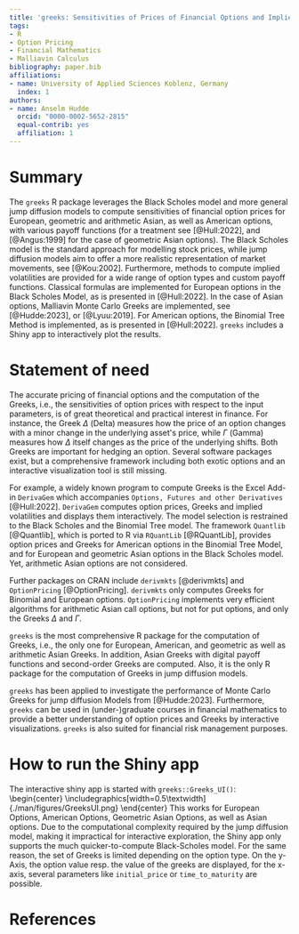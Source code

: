 ```yaml
---
title: 'greeks: Sensitivities of Prices of Financial Options and Implied Volatilities'
tags:
- R
- Option Pricing
- Financial Mathematics
- Malliavin Calculus
bibliography: paper.bib
affiliations:
- name: University of Applied Sciences Koblenz, Germany
  index: 1
authors:
- name: Anselm Hudde
  orcid: "0000-0002-5652-2815"
  equal-contrib: yes
  affiliation: 1
---
```


# Summary

The `greeks` R package leverages the Black Scholes model and more general jump
diffusion models to compute sensitivities of financial option prices for
European, geometric and arithmetic Asian, as well as  American options, with
various payoff functions (for a treatment see [@Hull:2022], and [@Angus:1999]
for the case of geometric Asian options).
The Black Scholes model is the standard approach for modelling stock prices,
while jump diffusion models aim to offer a more realistic representation of
market movements, see [@Kou:2002].
Furthermore, methods to compute implied volatilities are provided for a wide
range of option types and custom payoff functions.
Classical formulas are implemented for European options in the Black Scholes
Model, as is presented in [@Hull:2022].
In the case of Asian options, Malliavin Monte Carlo Greeks are implemented, see
[@Hudde:2023], or [@Lyuu:2019].
For American options, the Binomial Tree Method is implemented, as is presented
in [@Hull:2022].
`greeks` includes a Shiny app to interactively plot the results.

# Statement of need

The accurate pricing of financial options and the computation of the Greeks,
i.e., the sensitivities of option prices with respect to the input parameters,
is of great theoretical and practical interest in finance.
For instance, the Greek $\Delta$ (Delta) measures how the price of an option
changes with a minor change in the underlying asset's price, while $\Gamma$
(Gamma) measures how $\Delta$ itself changes as the price of the underlying
shifts.
Both Greeks are important for hedging an option.
Several software packages exist, but a comprehensive framework including both
exotic options and an interactive visualization tool is still missing.

For example, a widely known program to compute Greeks is the Excel Add-in
`DerivaGem` which accompanies `Options, Futures and other Derivatives`
[@Hull:2022].
`DerivaGem` computes option prices, Greeks and implied volatilities and displays
them interactively.
The model selection is restrained to the Black Scholes and the Binomial Tree
model.
The framework `Quantlib` [@Quantlib], which is ported to R via `RQuantLib`
[@RQuantLib], provides option prices and Greeks for American options in the
Binomial Tree Model, and for European and geometric Asian options in the Black
Scholes model.
Yet, arithmetic Asian options are not considered.

Further packages on CRAN include `derivmkts` [@derivmkts] and `OptionPricing`
[@OptionPricing].
`derivmkts` only computes Greeks for Binomial and European options.
`OptionPricing` implements very efficient algorithms for arithmetic Asian call
options, but not for put options, and only the Greeks $\Delta$ and $\Gamma$.

`greeks` is the most comprehensive R package for the computation of Greeks,
i.e., the only one for European, American, and geometric as well as arithmetic
Asian Greeks.
In addition, Asian Greeks with digital payoff functions and second-order Greeks
are computed.
Also, it is the only R package for the computation of Greeks in jump diffusion
models.

`greeks` has been applied to investigate the performance of Monte Carlo Greeks
for jump diffusion Models from [@Hudde:2023].
Furthermore, `greeks` can be used in (under-)graduate courses in financial
mathematics to provide a better understanding of option prices and Greeks by
interactive visualizations.
`greeks` is also suited for financial risk management purposes.

# How to run the Shiny app

The interactive shiny app is started with `greeks::Greeks_UI()`:
\begin{center}
\includegraphics[width=0.5\textwidth]{./man/figures/GreeksUI.png}
\end{center}
This works for European Options, American Options, Geometric Asian Options, as
well as Asian options.
Due to the computational complexity required by the jump diffusion model, making
it impractical for interactive exploration, the Shiny app only supports the much
quicker-to-compute Black-Scholes model.
For the same reason, the set of Greeks is limited depending on the option type.
On the y-Axis, the option value resp. the value of the greeks are displayed,
for the x-axis, several parameters like `initial_price` or `time_to_maturity`
are possible.

# References
